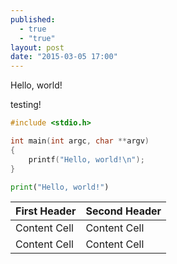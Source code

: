 ```yaml
---
published: 
  - true
  - "true"
layout: post
date: "2015-03-05 17:00"
---
```


Hello, world!

testing!

~~~c
#include <stdio.h>

int main(int argc, char **argv)
{
    printf("Hello, world!\n");
}
~~~

~~~python
print("Hello, world!")
~~~

| First Header  | Second Header |
| ------------- | ------------- |
| Content Cell  | Content Cell  |
| Content Cell  | Content Cell  |